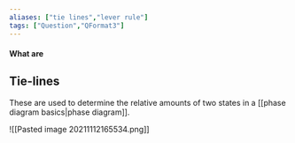 ```yaml
---
aliases: ["tie lines","lever rule"]
tags: ["Question","QFormat3"]
---
```


#### What are
## Tie-lines
These are used to determine the relative amounts of two states in a [[phase diagram basics|phase diagram]].


![[Pasted image 20211112165534.png]]